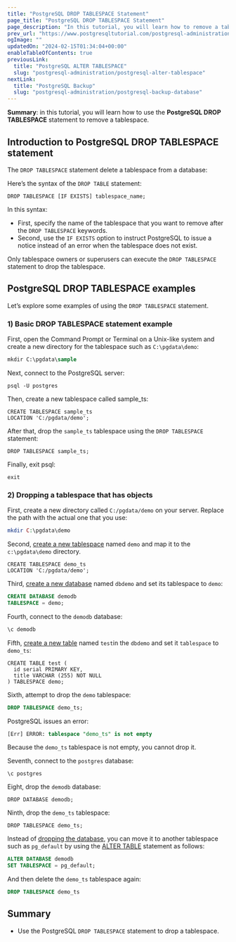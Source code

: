 ```yaml
---
title: "PostgreSQL DROP TABLESPACE Statement"
page_title: "PostgreSQL DROP TABLESPACE Statement"
page_description: "In this tutorial, you will learn how to remove a tablespace by using the PostgreSQL DROP TABLESPACE statement."
prev_url: "https://www.postgresqltutorial.com/postgresql-administration/postgresql-drop-tablespace/"
ogImage: ""
updatedOn: "2024-02-15T01:34:04+00:00"
enableTableOfContents: true
previousLink: 
  title: "PostgreSQL ALTER TABLESPACE"
  slug: "postgresql-administration/postgresql-alter-tablespace"
nextLink: 
  title: "PostgreSQL Backup"
  slug: "postgresql-administration/postgresql-backup-database"
---
```





**Summary**: in this tutorial, you will learn how to use the **PostgreSQL DROP TABLESPACE** statement to remove a tablespace.


## Introduction to PostgreSQL DROP TABLESPACE statement

The `DROP TABLESPACE` statement delete a tablespace from a database:

Here’s the syntax of the `DROP TABLE` statement:


```phpsqlsql
DROP TABLESPACE [IF EXISTS] tablespace_name;
```
In this syntax:

* First, specify the name of the tablespace that you want to remove after the `DROP TABLESPACE` keywords.
* Second, use the `IF EXISTS` option to instruct PostgreSQL to issue a notice instead of an error when the tablespace does not exist.

Only tablespace owners or superusers can execute the `DROP TABLESPACE` statement to drop the tablespace.


## PostgreSQL DROP TABLESPACE examples

Let’s explore some examples of using the `DROP TABLESPACE` statement.


### 1\) Basic DROP TABLESPACE statement example

First, open the Command Prompt or Terminal on a Unix\-like system and create a new directory for the tablespace such as `C:\pgdata\demo`:


```sql
mkdir C:\pgdata\sample
```
Next, connect to the PostgreSQL server:


```
psql -U postgres
```
Then, create a new tablespace called sample\_ts:


```
CREATE TABLESPACE sample_ts
LOCATION 'C:/pgdata/demo';
```
After that, drop the `sample_ts` tablespace using the `DROP TABLESPACE` statement:


```
DROP TABLESPACE sample_ts;
```
Finally, exit psql:


```
exit
```

### 2\) Dropping a tablespace that has objects

First, create a new directory called `C:/pgdata/demo` on your server. Replace the path with the actual one that you use:


```php
mkdir C:\pgdata\demo
```
Second, [create a new tablespace](postgresql-create-tablespace "PostgreSQL Creating Tablespace") named `demo` and map it to the `c:\pgdata\demo` directory.


```
CREATE TABLESPACE demo_ts 
LOCATION 'C:/pgdata/demo';
```
Third, [create a new database](postgresql-create-database "PostgreSQL CREATE DATABASE") named `dbdemo` and set its tablespace to `demo`:


```sql
CREATE DATABASE demodb
TABLESPACE = demo;
```
Fourth, connect to the `demodb` database:


```sql
\c demodb
```
Fifth, [create a new table](../postgresql-tutorial/postgresql-create-table "PostgreSQL CREATE TABLE") named `test`in the `dbdemo` and set it `tablespace` to `demo_ts`:


```
CREATE TABLE test (
  id serial PRIMARY KEY, 
  title VARCHAR (255) NOT NULL
) TABLESPACE demo;
```
Sixth, attempt to drop the `demo` tablespace:


```sql
DROP TABLESPACE demo_ts;
```
PostgreSQL issues an error:


```sql
[Err] ERROR: tablespace "demo_ts" is not empty
```
Because the `demo_ts` tablespace is not empty, you cannot drop it.

Seventh, connect to the `postgres` database:


```
\c postgres
```
Eight, drop the `demodb` database:


```
DROP DATABASE demodb;
```
Ninth, drop the `demo_ts` tablespace:


```
DROP TABLESPACE demo_ts;
```
Instead of [dropping the database](postgresql-drop-database "PostgreSQL DROP DATABASE"), you can move it to another tablespace such as `pg_default` by using the [ALTER TABLE](postgresql-alter-database "PostgreSQL ALTER DATABASE") statement as follows:


```sql
ALTER DATABASE demodb
SET TABLESPACE = pg_default;
```
And then delete the `demo_ts` tablespace again:


```sql
DROP TABLESPACE demo_ts
```

## Summary

* Use the PostgreSQL `DROP TABLESPACE` statement to drop a tablespace.

